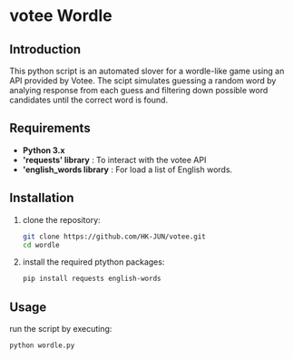 # votee Wordle
## Introduction

This python script is an automated slover for a wordle-like game using an API provided by Votee.
The scipt simulates guessing a random word by analying response from each guess and filtering down possible word candidates until the correct word is found.

## Requirements
- **Python 3.x**
- **'requests' library** : To interact with the votee API
- **'english_words library** : For load a list of English words.

## Installation
1. clone the repository:

    ```bash
    git clone https://github.com/HK-JUN/votee.git
    cd wordle
    ```
2. install the required ptython packages:

    ```bash
    pip install requests english-words
    ```
## Usage
run the script by executing:

    python wordle.py
    
